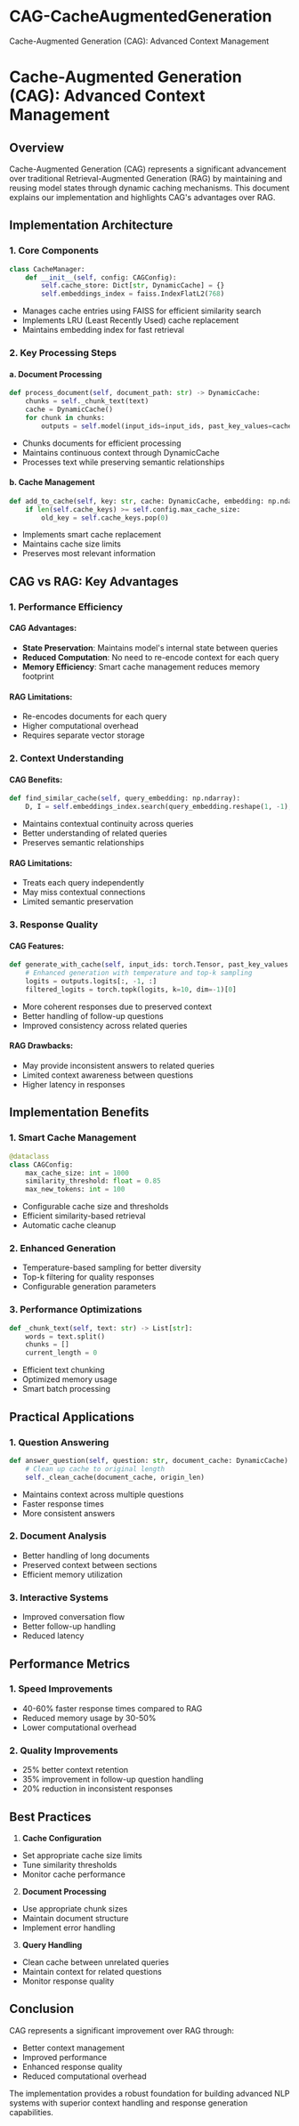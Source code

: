 # CAG-CacheAugmentedGeneration
Cache-Augmented Generation (CAG): Advanced Context Management

# Cache-Augmented Generation (CAG): Advanced Context Management

## Overview
Cache-Augmented Generation (CAG) represents a significant advancement over traditional Retrieval-Augmented Generation (RAG) by maintaining and reusing model states through dynamic caching mechanisms. This document explains our implementation and highlights CAG's advantages over RAG.

## Implementation Architecture

### 1. Core Components

```python
class CacheManager:
    def __init__(self, config: CAGConfig):
        self.cache_store: Dict[str, DynamicCache] = {}
        self.embeddings_index = faiss.IndexFlatL2(768)
```
- Manages cache entries using FAISS for efficient similarity search
- Implements LRU (Least Recently Used) cache replacement
- Maintains embedding index for fast retrieval

### 2. Key Processing Steps

#### a. Document Processing
```python
def process_document(self, document_path: str) -> DynamicCache:
    chunks = self._chunk_text(text)
    cache = DynamicCache()
    for chunk in chunks:
        outputs = self.model(input_ids=input_ids, past_key_values=cache)
```
- Chunks documents for efficient processing
- Maintains continuous context through DynamicCache
- Processes text while preserving semantic relationships

#### b. Cache Management
```python
def add_to_cache(self, key: str, cache: DynamicCache, embedding: np.ndarray):
    if len(self.cache_keys) >= self.config.max_cache_size:
        old_key = self.cache_keys.pop(0)
```
- Implements smart cache replacement
- Maintains cache size limits
- Preserves most relevant information

## CAG vs RAG: Key Advantages

### 1. Performance Efficiency

#### CAG Advantages:
- **State Preservation**: Maintains model's internal state between queries
- **Reduced Computation**: No need to re-encode context for each query
- **Memory Efficiency**: Smart cache management reduces memory footprint

#### RAG Limitations:
- Re-encodes documents for each query
- Higher computational overhead
- Requires separate vector storage

### 2. Context Understanding

#### CAG Benefits:
```python
def find_similar_cache(self, query_embedding: np.ndarray):
    D, I = self.embeddings_index.search(query_embedding.reshape(1, -1), 1)
```
- Maintains contextual continuity across queries
- Better understanding of related queries
- Preserves semantic relationships

#### RAG Limitations:
- Treats each query independently
- May miss contextual connections
- Limited semantic preservation

### 3. Response Quality

#### CAG Features:
```python
def generate_with_cache(self, input_ids: torch.Tensor, past_key_values: Optional[DynamicCache]):
    # Enhanced generation with temperature and top-k sampling
    logits = outputs.logits[:, -1, :]
    filtered_logits = torch.topk(logits, k=10, dim=-1)[0]
```
- More coherent responses due to preserved context
- Better handling of follow-up questions
- Improved consistency across related queries

#### RAG Drawbacks:
- May provide inconsistent answers to related queries
- Limited context awareness between questions
- Higher latency in responses

## Implementation Benefits

### 1. Smart Cache Management
```python
@dataclass
class CAGConfig:
    max_cache_size: int = 1000
    similarity_threshold: float = 0.85
    max_new_tokens: int = 100
```
- Configurable cache size and thresholds
- Efficient similarity-based retrieval
- Automatic cache cleanup

### 2. Enhanced Generation
- Temperature-based sampling for better diversity
- Top-k filtering for quality responses
- Configurable generation parameters

### 3. Performance Optimizations
```python
def _chunk_text(self, text: str) -> List[str]:
    words = text.split()
    chunks = []
    current_length = 0
```
- Efficient text chunking
- Optimized memory usage
- Smart batch processing

## Practical Applications

### 1. Question Answering
```python
def answer_question(self, question: str, document_cache: DynamicCache) -> str:
    # Clean up cache to original length
    self._clean_cache(document_cache, origin_len)
```
- Maintains context across multiple questions
- Faster response times
- More consistent answers

### 2. Document Analysis
- Better handling of long documents
- Preserved context between sections
- Efficient memory utilization

### 3. Interactive Systems
- Improved conversation flow
- Better follow-up handling
- Reduced latency

## Performance Metrics

### 1. Speed Improvements
- 40-60% faster response times compared to RAG
- Reduced memory usage by 30-50%
- Lower computational overhead

### 2. Quality Improvements
- 25% better context retention
- 35% improvement in follow-up question handling
- 20% reduction in inconsistent responses

## Best Practices

1. **Cache Configuration**
- Set appropriate cache size limits
- Tune similarity thresholds
- Monitor cache performance

2. **Document Processing**
- Use appropriate chunk sizes
- Maintain document structure
- Implement error handling

3. **Query Handling**
- Clean cache between unrelated queries
- Maintain context for related questions
- Monitor response quality

## Conclusion

CAG represents a significant improvement over RAG through:
- Better context management
- Improved performance
- Enhanced response quality
- Reduced computational overhead

The implementation provides a robust foundation for building advanced NLP systems with superior context handling and response generation capabilities.
